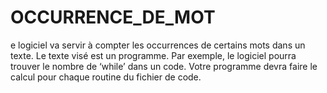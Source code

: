 # OCCURRENCE_DE_MOT
e logiciel va servir à compter les occurrences de certains mots dans un texte. Le texte visé est un programme. Par exemple, le logiciel pourra trouver le nombre de ‘while’ dans un code. Votre programme devra faire le calcul pour chaque routine du fichier de code. 
